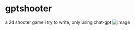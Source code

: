 # gptshooter
a 2d shooter game i try to write, only using chat-gpt
![image](https://github.com/yusufkt0/gptshooter/assets/146638431/c3513f56-5a82-4bb9-a4b4-23404627b0fb)

